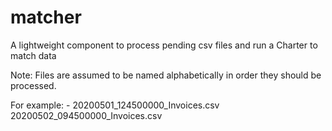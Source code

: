 # matcher
A lightweight component to process pending csv files and run a Charter to match data

Note: Files are assumed to be named alphabetically in order they should be processed.

For example: -
20200501_124500000_Invoices.csv
20200502_094500000_Invoices.csv
